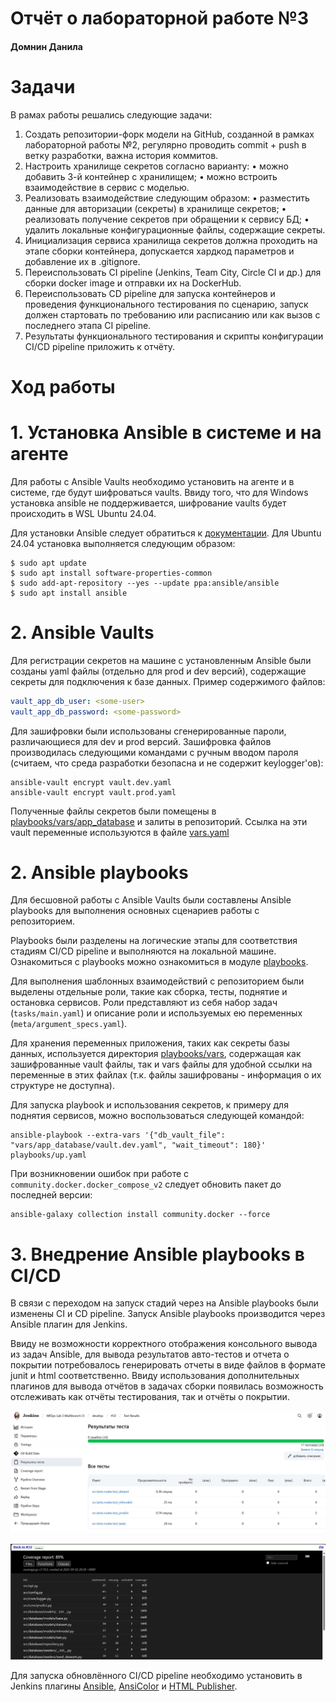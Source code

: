 # Отчёт о лабораторной работе №3
#### Домнин Данила

# Задачи

В рамах работы решались следующие задачи:
1. Создать репозитории-форк модели на GitHub, созданной в рамках 
лабораторной работы №2, регулярно проводить commit + push в ветку 
разработки, важна история коммитов. 
2. Настроить хранилище секретов согласно варианту: 
• можно добавить 3-й контейнер с хранилищем; 
• можно встроить взаимодействие в сервис с моделью. 
3. Реализовать взаимодействие следующим образом: 
• разместить данные для авторизации (секреты) в хранилище 
секретов; 
• реализовать получение секретов при обращении к сервису БД; 
• удалить локальные конфигурационные файлы, содержащие 
секреты. 
4. Инициализация сервиса хранилища секретов должна проходить на этапе 
сборки контейнера, допускается хардкод параметров и добавление их в 
.gitignore. 
5. Переиспользовать CI pipeline (Jenkins, Team City, Circle CI и др.) для 
сборки docker image и отправки их на DockerHub. 
6. Переиспользовать CD pipeline для запуска контейнеров и проведения 
функционального тестирования по сценарию, запуск должен стартовать 
по требованию или расписанию или как вызов с последнего этапа CI 
pipeline. 
7. Результаты функционального тестирования и скрипты конфигурации 
CI/CD pipeline приложить к отчёту.

# Ход работы

# 1. Установка Ansible в системе и на агенте

Для работы с Ansible Vaults необходимо установить на агенте и в системе, где будут шифроваться vaults. Ввиду того, что для Windows установка ansible не поддерживается, шифрование vaults будет происходить в WSL Ubuntu 24.04.

Для установки Ansible следует обратиться к [документации](https://docs.ansible.com/ansible/latest/installation_guide/installation_distros.html). Для Ubuntu 24.04 установка выполняется следующим образом:

```shell
$ sudo apt update
$ sudo apt install software-properties-common
$ sudo add-apt-repository --yes --update ppa:ansible/ansible
$ sudo apt install ansible
```

# 2. Ansible Vaults

Для регистрации секретов на машине с установленным Ansible были созданы yaml файлы (отдельно для prod и dev версий), содержащие секреты для подключения к базе данных. Пример содержимого файлов:

```yaml
vault_app_db_user: <some-user>
vault_app_db_password: <some-password>
```

Для зашифровки были использованы сгенерированные пароли, различающиеся для dev и prod версий. Зашифровка файлов производилась следующими командами с ручным вводом пароля (считаем, что среда разработки безопасна и не содержит keylogger'ов):

```shell
ansible-vault encrypt vault.dev.yaml
ansible-vault encrypt vault.prod.yaml
```

Полученные файлы секретов были помещены в [playbooks/vars/app_database](../playbooks/vars/app_database) и залиты в репозиторий. Ссылка на эти vault переменные используются в файле [vars.yaml](`playbooks/vars/app_database/vars.yaml`)

# 2. Ansible playbooks

Для бесшовной работы с Ansible Vaults были составлены Ansible playbooks для выполнения основных сценариев работы с репозиторием. 

Playbooks были разделены на логические этапы для соответствия стадиям CI/CD pipeline и выполняются на локальной машине. Ознакомиться с playbooks можно ознакомиться в модуле [playbooks](../playbooks).

Для выполнения шаблонных взаимодействий с репозиторием были выделены отдельные роли, такие как сборка, тесты, поднятие и остановка сервисов. Роли представляют из себя набор задач (`tasks/main.yaml`) и описание роли и используемых ею переменных (`meta/argument_specs.yaml`).

Для хранения переменных приложения, таких как секреты базы данных, используется директория [playbooks/vars](../playbooks/vars), содержащая как зашифрованные vault файлы, так и vars файлы для удобной ссылки на переменные в этих файлах (т.к. файлы зашифрованы - информация о их структуре не доступна).

Для запуска playbook и использования секретов, к примеру для поднятия сервисов, можно воспользоваться следующей командой: 

```shell
ansible-playbook --extra-vars '{"db_vault_file": "vars/app_database/vault.dev.yaml", "wait_timeout": 180}' playbooks/up.yaml
```

При возникновении ошибок при работе с `community.docker.docker_compose_v2` следует обновить пакет до последней версии:

```shell 
ansible-galaxy collection install community.docker --force
```

# 3. Внедрение Ansible playbooks в CI/CD

В связи с переходом на запуск стадий через на Ansible playbooks были изменены CI и CD pipeline. Запуск Ansible playbooks производится через Ansible плагин для Jenkins. 

Ввиду не возможности корректного отображения консольного вывода из задач Ansible, для вывода результатов авто-тестов и отчета о покрытии потребовалось генерировать отчеты в виде файлов в формате junit и html соответственно. Ввиду использования дополнительных плагинов для вывода отчётов в задачах сборки появилась возможность отслеживать как отчёты тестирования, так и отчёты о покрытии.

![example/jenkins_auto_test_report.jpg](./example/jenkins_auto_test_report.jpg)

![example/jenkins_auto_test_report.jpg](./example/jenkins_coverage_report.jpg)

Для запуска обновлённого CI/CD pipeline необходимо установить в Jenkins плагины [Ansible](https://plugins.jenkins.io/ansible/), [AnsiColor](https://plugins.jenkins.io/ansicolor/) и [HTML Publisher](https://plugins.jenkins.io/htmlpublisher/). 